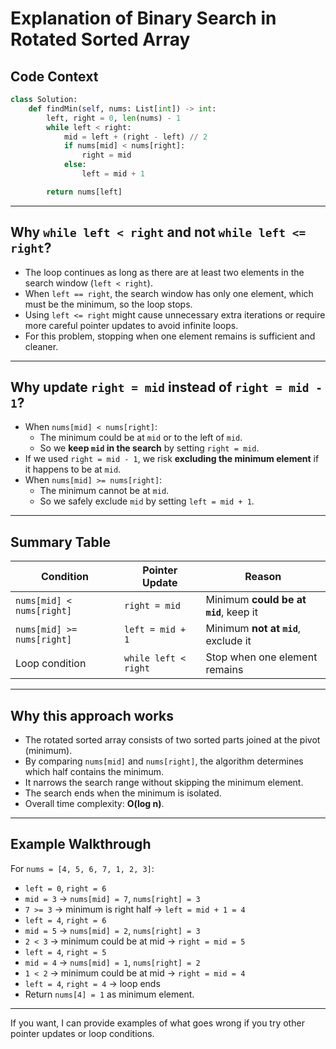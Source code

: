 # Explanation of Binary Search in Rotated Sorted Array

## Code Context

```python
class Solution:
    def findMin(self, nums: List[int]) -> int:
        left, right = 0, len(nums) - 1
        while left < right:
            mid = left + (right - left) // 2
            if nums[mid] < nums[right]:
                right = mid
            else:
                left = mid + 1

        return nums[left]
```

---

## Why `while left < right` and not `while left <= right`?

- The loop continues as long as there are at least two elements in the search window (`left < right`).
- When `left == right`, the search window has only one element, which must be the minimum, so the loop stops.
- Using `left <= right` might cause unnecessary extra iterations or require more careful pointer updates to avoid infinite loops.
- For this problem, stopping when one element remains is sufficient and cleaner.

---

## Why update `right = mid` instead of `right = mid - 1`?

- When `nums[mid] < nums[right]`:
  - The minimum could be at `mid` or to the left of `mid`.
  - So we **keep `mid` in the search** by setting `right = mid`.
- If we used `right = mid - 1`, we risk **excluding the minimum element** if it happens to be at `mid`.
- When `nums[mid] >= nums[right]`:
  - The minimum cannot be at `mid`.
  - So we safely exclude `mid` by setting `left = mid + 1`.

---

## Summary Table

| Condition                  | Pointer Update        | Reason                                  |
|----------------------------|----------------------|-----------------------------------------|
| `nums[mid] < nums[right]`  | `right = mid`        | Minimum **could be at `mid`**, keep it  |
| `nums[mid] >= nums[right]` | `left = mid + 1`     | Minimum **not at `mid`**, exclude it    |
| Loop condition             | `while left < right` | Stop when one element remains            |

---

## Why this approach works

- The rotated sorted array consists of two sorted parts joined at the pivot (minimum).
- By comparing `nums[mid]` and `nums[right]`, the algorithm determines which half contains the minimum.
- It narrows the search range without skipping the minimum element.
- The search ends when the minimum is isolated.
- Overall time complexity: **O(log n)**.

---

## Example Walkthrough

For `nums = [4, 5, 6, 7, 1, 2, 3]`:

- `left = 0`, `right = 6`
- `mid = 3` → `nums[mid] = 7`, `nums[right] = 3`
- `7 >= 3` → minimum is right half → `left = mid + 1 = 4`
- `left = 4`, `right = 6`
- `mid = 5` → `nums[mid] = 2`, `nums[right] = 3`
- `2 < 3` → minimum could be at mid → `right = mid = 5`
- `left = 4`, `right = 5`
- `mid = 4` → `nums[mid] = 1`, `nums[right] = 2`
- `1 < 2` → minimum could be at mid → `right = mid = 4`
- `left = 4`, `right = 4` → loop ends
- Return `nums[4] = 1` as minimum element.

---

If you want, I can provide examples of what goes wrong if you try other pointer updates or loop conditions.
